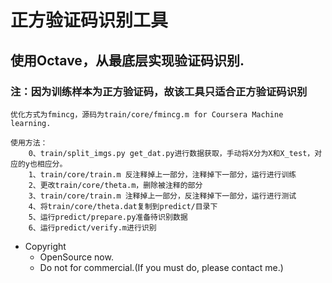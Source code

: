 # 正方验证码识别工具
## 使用Octave，从最底层实现验证码识别.
### 注：因为训练样本为正方验证码，故该工具只适合正方验证码识别

    优化方式为fmincg，源码为train/core/fmincg.m for Coursera Machine learning.

    使用方法：
        0、train/split_imgs.py get_dat.py进行数据获取，手动将X分为X和X_test，对应的y也相应分。
        1、train/core/train.m 反注释掉上一部分，注释掉下一部分，运行进行训练
        2、更改train/core/theta.m，删除被注释的部分
        3、train/core/train.m 注释掉上一部分，反注释掉下一部分，运行进行测试
        4、将train/core/theta.dat复制到predict/目录下
        5、运行predict/prepare.py准备待识别数据
        6、运行predict/verify.m进行识别

* Copyright
  * OpenSource now.
  * Do not for commercial.(If you must do, please contact me.)